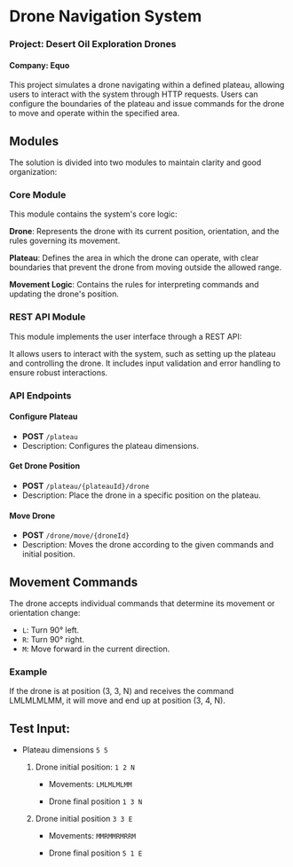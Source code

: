 # Drone Navigation System

### Project: Desert Oil Exploration Drones

#### Company: Equo

This project simulates a drone navigating within a defined plateau, allowing 
users to interact with the system through HTTP requests. Users can configure 
the boundaries of the plateau and issue commands for the drone to move and 
operate within the specified area.

## Modules

The solution is divided into two modules to maintain clarity and good organization:

### Core Module
This module contains the system's core logic:

**Drone**: Represents the drone with its current position, orientation, and the rules governing its movement.

**Plateau**: Defines the area in which the drone can operate, with clear boundaries that prevent the drone from moving outside the allowed range.

**Movement Logic**: Contains the rules for interpreting commands and updating the drone's position.

### REST API Module
This module implements the user interface through a REST API:

It allows users to interact with the system, such as setting up the plateau and controlling the drone.
It includes input validation and error handling to ensure robust interactions.

### API Endpoints

#### Configure Plateau
- **POST** `/plateau`
- Description: Configures the plateau dimensions.

#### Get Drone Position
- **POST** `/plateau/{plateauId}/drone`
- Description: Place the drone in a specific position on the plateau.

#### Move Drone
- **POST** `/drone/move/{droneId}`
- Description: Moves the drone according to the given commands and initial position.

## Movement Commands

The drone accepts individual commands that determine its movement or orientation change:

- `L`: Turn 90° left.
- `R`: Turn 90° right.
- `M`: Move forward in the current direction.

### Example
If the drone is at position (3, 3, N) and receives the command LMLMLMLMM, it will move and end up at position (3, 4, N).


## Test Input:

- Plateau dimensions `5 5` 


  1. Drone initial position: `1 2 N`

     - Movements: `LMLMLMLMM`
  
     - Drone final position `1 3 N`


  2. Drone initial position `3 3 E`

     - Movements: `MMRMMRMRRM`

     - Drone final position `5 1 E`
